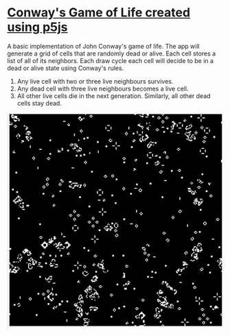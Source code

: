 
# [Conway's Game of Life created using p5js](https://github.com/Natf/p5js/tree/master/Game_of_Life)

A basic implementation of John Conway's game of life.
The app will generate a grid of cells that are randomly dead or alive.
Each cell stores a list of all of its neighbors. Each draw cycle each cell will decide to be in a dead or alive state using Conway's rules.

1. Any live cell with two or three live neighbours survives.
2. Any dead cell with three live neighbours becomes a live cell.
3. All other live cells die in the next generation. Similarly, all other dead cells stay dead.

![Preview of game of life running](https://raw.githubusercontent.com/Natf/p5js/master/Game_of_Life/game-of-life.gif)
